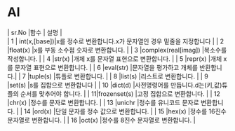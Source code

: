 # AI

| sr.No |함수 | 설명 |  
| 1 | int(x,[base])|x를 정수로 변환합니다.x가 문자열인 경우 밑줄을 지정합니다  |
| 2 |float(x) |x를 부동 소수점 숫자로 변환합니다.  |
| 3 |complex(real[imag]) |복소수를 작성합니다.  |
| 4 |str(x) |개체 x를 문자열 표현으로 변환합니다.  |
| 5 |repr(x) |개체 x를 문자열 표현으로 변환합니다.  |
| 6 |eval(str) |문자열을 평가하고 개체를 반환합니다.| 
| 7 |tuple(s) |튜플로 변환합니다.  |
| 8 |list(s) |리스트로 변환합니다.  |
| 9 |set(s) |s를 집합으로 변환합니다  |
| 10 |dict(d) |사전명령어를 만듭니다.d는(키,값)튜플의 순서를 맞추어야 합니다.  |
| 11|frozenset(s) |고정 집합으로 변환합니다.  |
| 12 |chr(x) |정수를 문자로 변환합니다. |
| 13 |unichr |정수를 유니코드 문자로 변환합니다.  |
| 14 |ord(x) |단일 문자를 정수 값으로 변환합니다.  |
| 15 |hex(x) |정수를 16진수 문자열로 변환합니다.  |
| 16 |oct(x) |정수를 8진수 문자열로 변환합니다.  |
